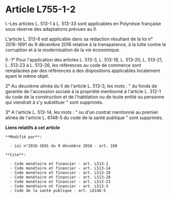 # Article L755-1-2

I.-Les articles L. 513-1 à L. 513-33 sont applicables en Polynésie française sous réserve des adaptations prévues au II. 

L'article L. 513-6 est applicable dans sa rédaction résultant de la loi n° 2016-1691 du 9 décembre 2016 relative à la
transparence, à la lutte contre la corruption et à la modernisation de la vie économique. 

II.-1° Pour l'application des articles L. 513-3, L. 513-18, L. 513-20, L. 513-21, L. 513-23 à L. 513-26, les références au
code de commerce sont remplacées par des références à des dispositions applicables localement ayant le même objet. 

2° Au deuxième alinéa du II de l'article L. 513-3, les mots : " du fonds de garantie de l'accession sociale à la propriété
mentionné à l'article L. 312-1 du code de la construction et de l'habitation ou de toute entité ou personne qui viendrait à
s'y substituer " sont supprimés. 

3° A l'article L. 513-14, les mots : " ou d'un contrat mentionné au premier alinéa de l'article L. 6148-5 du code de la santé
publique " sont supprimés.

**Liens relatifs à cet article**

	**Modifié par**:

	  - Loi n°2016-1691 du 9 décembre 2016 - art. 168

	**Cite**:

	  - Code monétaire et financier - art. L513-1
	  - Code monétaire et financier - art. L513-14
	  - Code monétaire et financier - art. L513-18
	  - Code monétaire et financier - art. L513-20
	  - Code monétaire et financier - art. L513-23
	  - Code monétaire et financier - art. L513-3
	  - Code de la santé publique - art. L6148-5
